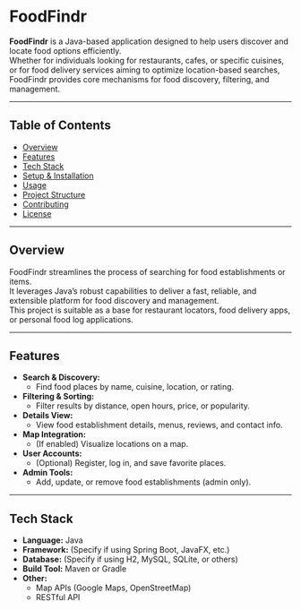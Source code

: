 # FoodFindr

**FoodFindr** is a Java-based application designed to help users discover and locate food options efficiently.  
Whether for individuals looking for restaurants, cafes, or specific cuisines, or for food delivery services aiming to optimize location-based searches, FoodFindr provides core mechanisms for food discovery, filtering, and management.

---

## Table of Contents

- [Overview](#overview)
- [Features](#features)
- [Tech Stack](#tech-stack)
- [Setup & Installation](#setup--installation)
- [Usage](#usage)
- [Project Structure](#project-structure)
- [Contributing](#contributing)
- [License](#license)

---

## Overview

FoodFindr streamlines the process of searching for food establishments or items.  
It leverages Java’s robust capabilities to deliver a fast, reliable, and extensible platform for food discovery and management.  
This project is suitable as a base for restaurant locators, food delivery apps, or personal food log applications.

---

## Features

- **Search & Discovery:**  
  - Find food places by name, cuisine, location, or rating.
- **Filtering & Sorting:**  
  - Filter results by distance, open hours, price, or popularity.
- **Details View:**  
  - View food establishment details, menus, reviews, and contact info.
- **Map Integration:**  
  - (If enabled) Visualize locations on a map.
- **User Accounts:**  
  - (Optional) Register, log in, and save favorite places.
- **Admin Tools:**  
  - Add, update, or remove food establishments (admin only).

---

## Tech Stack

- **Language:** Java
- **Framework:** (Specify if using Spring Boot, JavaFX, etc.)
- **Database:** (Specify if using H2, MySQL, SQLite, or others)
- **Build Tool:** Maven or Gradle
- **Other:**  
  - Map APIs (Google Maps, OpenStreetMap)
  - RESTful API
